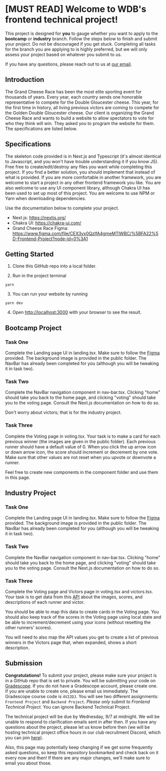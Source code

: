 # [MUST READ] Welcome to WDB's frontend technical project!

This project is designed for **you** to gauge whether you want to apply to the **bootcamp** or **industry** branch. Follow the steps below to finish and submit your project. Do not be discouraged if you get stuck. Completing all tasks for the branch you are applying to is highly preferred, but we will only assess your project based on whatever you submit to us.

If you have any questions, please reach out to us at [our email](webatberkeley@gmail.com).

## Introduction

The Grand Cheese Race has been the most elite sporting event for thousands of years. Every year, each country sends one honorable representative to compete for the Double Gloucester cheese. This year, for the first time in history, all living previous victors are coming to compete for the Golden Double Gloucester cheese. Our client is organizing the Grand Cheese Race and wants to build a website to allow spectators to vote for who they think will win. They asked you to program the website for them. The specifications are listed below.

## Specifications

The skeleton code provided is in Next.js and Typescript (it's almost identical to Javascript, and you won't have trouble understanding it if you know JS). Free free to create/edit/destroy any files you want while completing this project. If you find a better solution, you should implement that instead of what is provided. If you are more comfortable in another framework, you are welcome to start a project in any other frontend framework you like. You are also welcome to use any UI component library, although Chakra UI has been used to set up most of this project. You are welcome to use NPM or Yarn when downloading dependencies. 

Use the documentation below to complete your project.

- Next.js: https://nextjs.org/
- Chakra UI: https://chakra-ui.com/
- Grand Cheese Race Figma: https://www.figma.com/file/CEX3yx0QzlfA4gmeMTlWBC/%5BFA22%5D-Frontend-Project?node-id=0%3A1

## Getting Started

1. Clone this GitHub repo into a local folder. 

2. Run in the project terminal

```
yarn
```

3. You can run your website by running

```
yarn dev
```

4. Open [http://localhost:3000](http://localhost:3000) with your browser to see the result.

## Bootcamp Project

### Task One

Complete the Landing page UI in landing.tsx. Make sure to follow the [Figma](https://www.figma.com/file/CEX3yx0QzlfA4gmeMTlWBC/%5BFA22%5D-Frontend-Project?node-id=0%3A1) provided. The background image is provided in the public folder. The NavBar has already been completed for you (although you will be tweaking it in task two). 

### Task Two

Complete the NavBar navigation component in nav-bar.tsx. Clicking "home" should take you back to the home page, and clicking "voting" should take you to the voting page. Consult the Next.js documentation on how to do so.

Don't worry about victors; that is for the industry project.

### Task Three

Complete the Voting page in voting.tsx. Your task is to make a card for each previous winner (the images are given in the public folder). Each previous runner should have a default value of 0. When you click the up arrow icon or down arrow icon, the score should increment or decrement by one vote. Make sure that other values are not reset when you upvote or downvote a runner.

Feel free to create new components in the component folder and use them in this page.

## Industry Project

### Task One

Complete the Landing page UI in landing.tsx. Make sure to follow the [Figma](https://www.figma.com/file/CEX3yx0QzlfA4gmeMTlWBC/%5BFA22%5D-Frontend-Project?node-id=0%3A1) provided. The background image is provided in the public folder. The NavBar has already been completed for you (although you will be tweaking it in task two). 

### Task Two

Complete the NavBar navigation component in nav-bar.tsx. Clicking "home" should take you back to the home page, and clicking "voting" should take you to the voting page. Consult the Next.js documentation on how to do so.

### Task Three

Complete the Voting page and Victors page in voting.tsx and victors.tsx. Your task is to get data from this [API](https://bff2a0c6-38b2-4c2b-8089-4620d6d70941.mock.pstmn.io/data) about the images, scores, and descriptions of each runner and victor. 

You should be able to map this data to create cards in the Voting page. You should also keep track of the scores in the Voting page using local state and be able to increment/decrement using your icons (without resetting the other runners' scores). 

You will need to also map the API values you get to create a list of previous winners in the Victors page that, when expanded, shows a short description.

## Submission

**Congratulations!** To submit your project, please make sure your project is in a GitHub repo that is set to private. You will be submitting your code on [Gradescope](https://www.gradescope.com/). If you do not have a Gradescope account, please create one. If you are unable to create one, please email us
immediately. The Gradescope course code is `4V22DJ`. You will see two different assignments: `Frontend Project` and `Backend Project`. _Please only submit to Frontend Technical Project._ You can ignore Backend Technical Project.

The technical project will be due by Wednesday, 9/7 at midnight. We will be unable to respond to clarification emails sent in after then. If you have any questions about the project, please let us know before then (we will be hosting technical project office hours in our club recruitment Discord, which you can join [here](https://linktr.ee/webdevatberkeley)).

Also, this page may potentially keep changing if we get some frequently asked questions, so keep this repository bookmarked and check back on it every now and then! If there are any major changes, we'll make sure to email you about those.
